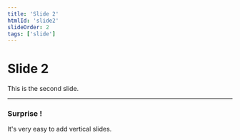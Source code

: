```yaml
---
title: 'Slide 2'
htmlId: 'slide2'
slideOrder: 2
tags: ['slide']
---
```


# Slide 2

This is the second slide.

----

### Surprise !

It's very easy to add vertical slides.

